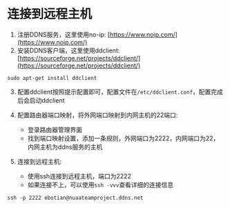 # 连接到远程主机

1. 注册DDNS服务，这里使用no-ip: [https://www.noip.com/](https://www.noip.com/)
2. 安装DDNS客户端，这里使用ddclient: [https://sourceforge.net/projects/ddclient/](https://sourceforge.net/projects/ddclient/)

```shell
sudo apt-get install ddclient
```
3. 配置ddclient按照提示配置即可，配置文件在`/etc/ddclient.conf`，配置完成后会启动ddclient

4. 配置路由器端口映射，将外网端口映射到内网主机的22端口:
    - 登录路由器管理界面
    - 找到端口映射设置，添加一条规则，外网端口为2222，内网端口为22，内网主机为ddns服务的主机

5. 连接到远程主机:
    - 使用ssh连接到远程主机，端口为2222
    - 如果连接不上，可以使用`ssh -vvv`查看详细的连接信息

```shell
ssh -p 2222 ebotian@nuaateamproject.ddns.net
```